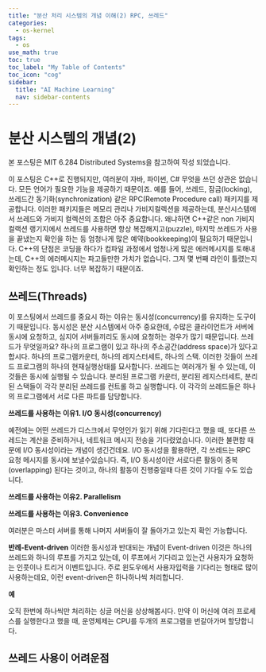 ```yaml
---
title: "분산 처리 시스템의 개념 이해(2) RPC, 쓰레드" 
categories:
  - os-kernel
tags:
  - os
use_math: true
toc: true
toc_label: "My Table of Contents"
toc_icon: "cog"
sidebar:
  title: "AI Machine Learning"
  nav: sidebar-contents
---
```


# 분산 시스템의 개념(2)

본 포스팅은 MIT 6.284 Distributed Systems을 참고하여 작성 되었습니다.

이 포스팅은 C++로 진행되지만, 여러분이 자바, 파이썬, C# 무엇을 쓰던 상관은 없습니다. 모든 언어가 필요한 기능을 제공하기 때문이죠. 
예를 들어, 쓰레드, 잠금(locking), 쓰레드간 동기화(synchronization) 같은 RPC(Remote Procedure call) 패키지를 제공합니다. 
이러한 패키지들은 메모리 관리나 가비지컬렉션을 제공하는데, 분산시스템에서 쓰레드와 가비지 컬렉션의 조합은 아주 중요합니다. 
왜냐하면 C++같은 non 가비지 컬랙션 랭기지에서 쓰레드를 사용하면 항상 복잡해지고(puzzle), 
마지막 쓰레드가 사용을 끝냈는지 확인을 하는 등 엄청나게 많은 예약(bookkeeping)이 필요하기 때문입니다. 
C++의 단점은 코딩을 하다가 컴파일 과정에서 엄청나게 많은 에러메시지를 토해내는데, 
C++의 에러메시지는 파고들만한 가치가 없습니다. 
그저 몇 번째 라인이 틀렸는지 확인하는 정도 입니다. 너무 복잡하기 때문이죠. 

## 쓰레드(Threads)

이 포스팅에서 쓰레드를 중요시 하는 이유는 동시성(concurrency)를 유지하는 도구이기 때문입니다. 
동시성은 분산 시스템에서 아주 중요한데, 
수많은 클라이언트가 서버에 동시에 요청하고, 심지어 서버들끼리도 동시에 요청하는 경우가 많기 때문입니다. 
쓰레드가 무엇일까요? 
하나의 프로그램이 있고 하나의 주소공간(address space)가 있다고 합시다. 
하나의 프로그램카운터, 하나의 레지스터세트, 하나의 스택. 
이러한 것들이 쓰레드 프로그램의 하나의 현재실행상태를 묘사합니다. 
쓰레드는 여러개가 될 수 있는데, 이것들은 동시에 실행될 수 있습니다. 
분리된 프로그램 카운터, 분리된 레지스터세트, 분리된 스택들이 각각 분리된 쓰레드를 컨트롤 하고 실행합니다. 
이 각각의 쓰레드들은 하나의 프로그램에서 서로 다른 파트를 담당합니다. 

**쓰레드를 사용하는 이유1. I/O 동시성(concurrency)**

예전에는 어떤 쓰레드가 디스크에서 무엇인가 읽기 위해 기다린다고 했을 때, 
또다른 쓰레드는 계산을 준비하거나, 네트워크 메시지 전송을 기다렸었습니다. 
이러한 불편함 때문에 I/O 동시성이라는 개념이 생긴건데요. 
I/O 동시성을 활용하면,  각 쓰레드는  RPC 요청 메시지를 동시에 보낼수있습니다. 
즉, I/O 동시성이란 서로다른 활동이 중복(overlapping) 된다는 것이고, 하나의 활동이 진행중일때 다른 것이 기다릴 수도 있습니다. 

**쓰레드를 사용하는 이유2. Parallelism**

**쓰레드를 사용하는 이유3. Convenience** 

여러분은 마스터 서버를 통해 나머지 서버들이 잘 돌아가고 있는지 확인 가능합니다. 

**반례-Event-driven**
이러한 동시성과 반대되는 개념이 Event-driven
이것은 하나의 쓰레드와 하나의 루프를 가지고 있는데, 
이 루프에서 기다리고 있는건 사용자가 요청하는 인풋이나 트리거 이벤트입니다. 
주로 윈도우에서 사용자입력을 기다리는 형태로 많이 사용하는데요, 
이런 event-driven은 하나하나씩 처리합니다. 

**예**

오직 한번에 하나씩만 처리하는 싱글 머신을 상상해봅시다. 
만약 이 머신에 여러 프로세스를 실행한다고 했을 때, 
운영체제는 CPU를 두개의 프로그램을 번갈아가며 할당합니다. 

## 쓰레드 사용이 어려운점

